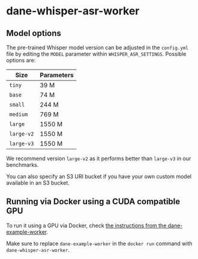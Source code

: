# dane-whisper-asr-worker

## Model options

The pre-trained Whisper model version can be adjusted in the `config.yml` file by editing the `MODEL` parameter within `WHISPER_ASR_SETTINGS`. Possible options are:

|Size|Parameters|
|---|---|
|`tiny`|39 M|
|`base`|74 M|
|`small`|244 M|
|`medium`|769 M|
|`large`|1550 M|
|`large-v2`|1550 M|
|`large-v3`|1550 M|

We recommend version `large-v2` as it performs better than `large-v3` in our benchmarks.

You can also specify an S3 URI bucket if you have your own custom model available in an S3 bucket.

## Running via Docker using a CUDA compatible GPU

To run it using a GPU via Docker, check [the instructions from the dane-example-worker](https://github.com/beeldengeluid/dane-example-worker/wiki/Containerization#running-the-container-locally-using-cuda-compatible-gpu).

Make sure to replace `dane-example-worker` in the `docker run` command with `dane-whisper-asr-worker`.